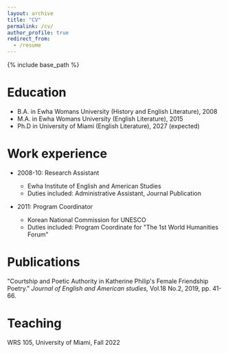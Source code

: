 ```yaml
---
layout: archive
title: "CV"
permalink: /cv/
author_profile: true
redirect_from:
  - /resume
---
```


{% include base_path %}

Education
======
* B.A. in Ewha Womans University (History and English Literature), 2008
* M.A. in Ewha Womans University (English Literature), 2015
* Ph.D in University of Miami (English Literature), 2027 (expected)
 

Work experience
======
* 2008-10: Research Assistant
  * Ewha Institute of English and American Studies
  * Duties included: Administrative Assistant, Journal Publication
  
* 2011: Program Coordinator
  * Korean National Commission for UNESCO
  * Duties included: Program Coordinate for "The 1st World Humanities Forum"


Publications
======
  "Courtship and Poetic Authority in Katherine Philip's Female Friendship Poetry." *Journal of English and American studies,* Vol.18 No.2, 2019, pp. 41-66.
  
 
Teaching
======
 WRS 105, University of Miami, Fall 2022
 
